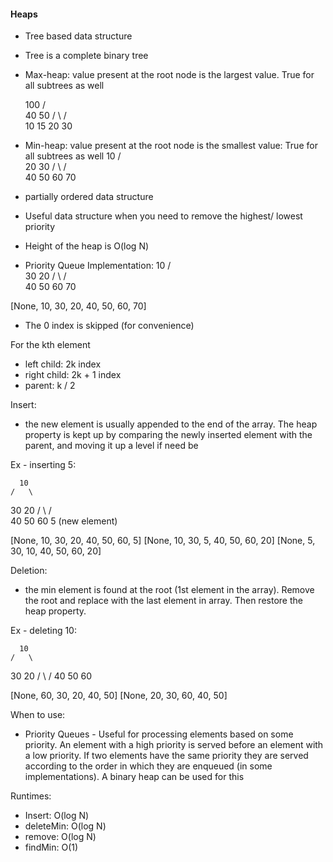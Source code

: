 #### Heaps

* Tree based data structure
* Tree is a complete binary tree
* Max-heap: value present at the root node is the largest value. True for all subtrees as well 

    100
    /   \
  40    50
 /  \   / \
10  15 20 30

* Min-heap: value present at the root node is the smallest value: True for all subtrees as well
      10
    /   \
  20    30
 /  \   / \
40  50 60 70

* partially ordered data structure
* Useful data structure when you need to remove the highest/ lowest priority
* Height of the heap is O(log N)

* Priority Queue Implementation:
      10
    /   \
  30    20
 /  \   / \
40  50 60 70

[None, 10, 30, 20, 40, 50, 60, 70]
* The 0 index is skipped (for convenience)

For the kth element
* left child: 2k index
* right child: 2k + 1 index
* parent: k / 2

Insert:
* the new element is usually appended to the end of the array. The heap property is kept up by comparing the
newly inserted element with the parent, and moving it up a level if need be

Ex - inserting 5:

      10
    /   \
  30    20
 /  \   / \
40  50 60  5 (new element) 

[None, 10, 30, 20, 40, 50, 60, 5]
[None, 10, 30, 5, 40, 50, 60, 20]
[None, 5, 30, 10, 40, 50, 60, 20]

Deletion: 
* the min element is found at the root (1st element in the array). Remove the root and replace with the last element in
array. Then restore the heap property. 

Ex - deleting 10:

      10
    /   \
  30    20
 /  \   / 
40  50 60 

[None, 60, 30, 20, 40, 50]
[None, 20, 30, 60, 40, 50]

When to use:
* Priority Queues - Useful for processing elements based on some priority. An element with a high priority is served 
before an element with a low priority. If two elements have the same priority they are served according to the order 
in which they are enqueued (in some implementations). A binary heap can be used for this

Runtimes:
* Insert: O(log N)
* deleteMin: O(log N)
* remove: O(log N)
* findMin: O(1)

